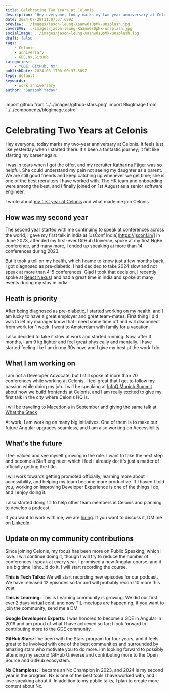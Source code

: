 ```yaml
---
title: Celebrating Two Years at Celonis
description: "Hey everyone, today marks my two-year anniversary at Celonis. It feels just like yesterday when I started there. It's been a fantastic journey; it felt like starting my career again."
date: 2024-07-28T11:07:37.689Z
preview: ../images/jason-leung-Xaanw0s0pMk-unsplash.jpg
coverSVG: ../images/jason-leung-Xaanw0s0pMk-unsplash.jpg
socialImage: ../images/jason-leung-Xaanw0s0pMk-unsplash.jpg
draft: false
tags:
    - Celonis
    - anniversary
    - GDE,Nx,GitHub
categories:
    - "GDE, GitHub, Nx"
publishDate: 2024-08-1T00:00:37.689Z
type: default
keywords:
    - work anniversary
author: "Santosh Yadav"
---
```

import github from '../../images/github-stars.png'
import BlogImage from '../../components/blogimage.astro'

# Celebrating Two Years at Celonis

Hey everyone, today marks my two-year anniversary at Celonis. It feels just like yesterday when I started there. It's been a fantastic journey; it felt like starting my career again.

I was in tears when I got the offer, and my recruiter [Katharina Fäger](https://www.linkedin.com/in/katharina-faeger/) was so helpful. She could understand my pain not seeing my daughter as a parent. We are still good friends and keep catching up whenever we get time; she is one of the best recruiters I have worked with. The HR team and onboarding were among the best, and I finally joined on 1st August as a senior software engineer.

I wrote about [my first year at Celonis]([https://www.santoshyadav.dev/blog/2023-07-22-celebrating-one-year-at-celonis-my-reflections/](https://www.santoshyadav.dev/blog/2023-07-22-celebrating-one-year-at-celonis-my-reflections/)) and what made me join Celonis

## How was my second year

The second year started with me continuing to speak at conferences across the world, I gave my first talk in india at [JsConf India](https://jsconf.in/] in June 2023, attended my first-ever GitHub Universe, spoke at my first NgBe conference, and many more, I ended up speaking at more than 14 conferences during 2023.

<BlogImage src={github} alt="My first GitHub universe" />

But it took a toll on my health, which I came to know just a few months back, I got diagnosed as pre-diabetic. I had decided to take 2024 slow and not speak at more than 4-5 conferences. Glad I took that decision, I recently spoke at [React Nexus](https://reactnexus.com)) and had a great time in india and spoke at many events during my stay in india.

## Heath is priority

After being diagnosed as pre-diabetic, I started working on my health, and I am lucky to have a great employer and great team-mates. First thing I did was to let my manager know that I need some time off and will disconnect from work for 1 week, I went to Amsterdam with family for a vacation.

I also decided to take it slow at work and started running. Now, after 3 months, I am 9 kg lighter and feel great physically and mentally. I have started feeling like I am in my 30s now, and I give my best at the work I do.

## What I am working on

I am not a Developer Advocate, but I still spoke at more than 20 conferences while working at Celonis. I feel great that I get to follow my passion while doing my job. I will be speaking at [InfoQ Munich Summit](https://devsummit.infoq.com/speakers/santoshyadav) about how we build frontends at Celonis, and I am really excited to give my first talk in the city where Celonis HQ is.

I will be traveling to Macedonia in September and giving the same talk at [What the Stack](https://wts.sh/)

At work, I am working on many big initiatives. One of them is to make our future Angular upgrades seamless, and I am also working on Accessibility.

## What's the future

I feel valued and see myself growing in the role. I want to take the next step and become a Staff engineer, which I feel I already do; it's just a matter of officially getting the title.

I will work towards getting promoted officially, learning more about accessibility, and helping my team become more productive. If I haven't told you, working on improving Developer Experience is one of the things I do, and I enjoy doing it.

I also started doing 1:1 to help other team members in Celonis and planning to develop a podcast.

If you want to work with me, we are [hiring](https://www.celonis.com/careers/jobs/). If you want to discuss it, DM me on [LinkedIn](https://www.linkedin.com/in/santoshyadavdev/). 

## Update on my community contributions

Since joining Celonis, my focus has been more on Public Speaking, which I love. I will continue doing it, though I will try to reduce the number of conferences I speak at every year. I promised a new Angular course, and it is a big time I should do it. I will start recording the course.

**This is Tech Talks:** We will start recording new episodes for our podcast. We have released 12 episodes so far and will probably record 10 more this year.

**This is Learning:** This is Learning community is growing. We did our first ever 2 days [virtual conf](https://til-conf.netlify.app/), and now TIL meetups are happening; if you want to join the community, send me a DM.

**Google Developers Experts:** I was honored to become a GDE in Angular in 2019 and am proud of what I have achieved so far; I look forward to contributing more to the GDE community.

**GitHub Stars:** I've been with the Stars program for four years, and it feels great to be involved with one of the best communities and surrounded by amazing stars who motivate you to do more. I'm looking forward to possibly attending my second GitHub Universe and contributing more to the Open Source and GitHub ecosystem.

**Nx Champions:** I became an Nx Champion in 2023, and 2024 is my second year in the program. Nx is one of the best tools I have worked with, and I love speaking about it. In addition to my public talks, I plan to create more content about Nx.